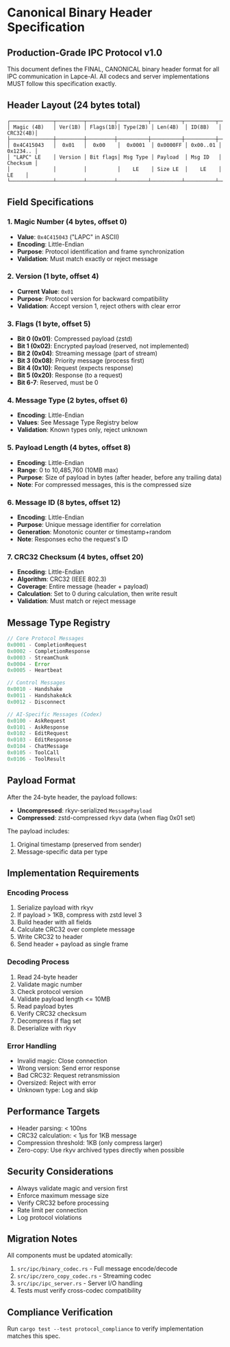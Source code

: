 # Canonical Binary Header Specification
## Production-Grade IPC Protocol v1.0

This document defines the FINAL, CANONICAL binary header format for all IPC communication in Lapce-AI.
All codecs and server implementations MUST follow this specification exactly.

## Header Layout (24 bytes total)

```
┌──────────────┬─────────┬─────────┬──────────┬──────────┬──────────┬──────────┬──────────┐
│ Magic (4B)   │ Ver(1B) │ Flags(1B)│ Type(2B) │ Len(4B)  │ ID(8B)   │ CRC32(4B)│
├──────────────┼─────────┼─────────┼──────────┼──────────┼──────────┼──────────┼──────────┤
│ 0x4C415043   │  0x01   │  0x00    │  0x0001  │ 0x0000FF │ 0x00..01 │ 0x1234.. │
│ "LAPC" LE    │ Version │ Bit flags│ Msg Type │ Payload  │ Msg ID   │ Checksum │
│              │         │          │    LE    │ Size LE  │    LE    │    LE    │
└──────────────┴─────────┴─────────┴──────────┴──────────┴──────────┴──────────┴──────────┘
```

## Field Specifications

### 1. Magic Number (4 bytes, offset 0)
- **Value**: `0x4C415043` ("LAPC" in ASCII)
- **Encoding**: Little-Endian
- **Purpose**: Protocol identification and frame synchronization
- **Validation**: Must match exactly or reject message

### 2. Version (1 byte, offset 4)
- **Current Value**: `0x01`
- **Purpose**: Protocol version for backward compatibility
- **Validation**: Accept version 1, reject others with clear error

### 3. Flags (1 byte, offset 5)
- **Bit 0 (0x01)**: Compressed payload (zstd)
- **Bit 1 (0x02)**: Encrypted payload (reserved, not implemented)
- **Bit 2 (0x04)**: Streaming message (part of stream)
- **Bit 3 (0x08)**: Priority message (process first)
- **Bit 4 (0x10)**: Request (expects response)
- **Bit 5 (0x20)**: Response (to a request)
- **Bit 6-7**: Reserved, must be 0

### 4. Message Type (2 bytes, offset 6)
- **Encoding**: Little-Endian
- **Values**: See Message Type Registry below
- **Validation**: Known types only, reject unknown

### 5. Payload Length (4 bytes, offset 8)
- **Encoding**: Little-Endian
- **Range**: 0 to 10,485,760 (10MB max)
- **Purpose**: Size of payload in bytes (after header, before any trailing data)
- **Note**: For compressed messages, this is the compressed size

### 6. Message ID (8 bytes, offset 12)
- **Encoding**: Little-Endian
- **Purpose**: Unique message identifier for correlation
- **Generation**: Monotonic counter or timestamp+random
- **Note**: Responses echo the request's ID

### 7. CRC32 Checksum (4 bytes, offset 20)
- **Encoding**: Little-Endian
- **Algorithm**: CRC32 (IEEE 802.3)
- **Coverage**: Entire message (header + payload)
- **Calculation**: Set to 0 during calculation, then write result
- **Validation**: Must match or reject message

## Message Type Registry

```rust
// Core Protocol Messages
0x0001 - CompletionRequest
0x0002 - CompletionResponse  
0x0003 - StreamChunk
0x0004 - Error
0x0005 - Heartbeat

// Control Messages
0x0010 - Handshake
0x0011 - HandshakeAck
0x0012 - Disconnect

// AI-Specific Messages (Codex)
0x0100 - AskRequest
0x0101 - AskResponse
0x0102 - EditRequest
0x0103 - EditResponse
0x0104 - ChatMessage
0x0105 - ToolCall
0x0106 - ToolResult
```

## Payload Format

After the 24-byte header, the payload follows:
- **Uncompressed**: rkyv-serialized `MessagePayload` 
- **Compressed**: zstd-compressed rkyv data (when flag 0x01 set)

The payload includes:
1. Original timestamp (preserved from sender)
2. Message-specific data per type

## Implementation Requirements

### Encoding Process
1. Serialize payload with rkyv
2. If payload > 1KB, compress with zstd level 3
3. Build header with all fields
4. Calculate CRC32 over complete message
5. Write CRC32 to header
6. Send header + payload as single frame

### Decoding Process  
1. Read 24-byte header
2. Validate magic number
3. Check protocol version
4. Validate payload length <= 10MB
5. Read payload bytes
6. Verify CRC32 checksum
7. Decompress if flag set
8. Deserialize with rkyv

### Error Handling
- Invalid magic: Close connection
- Wrong version: Send error response
- Bad CRC32: Request retransmission
- Oversized: Reject with error
- Unknown type: Log and skip

## Performance Targets
- Header parsing: < 100ns
- CRC32 calculation: < 1μs for 1KB message
- Compression threshold: 1KB (only compress larger)
- Zero-copy: Use rkyv archived types directly when possible

## Security Considerations
- Always validate magic and version first
- Enforce maximum message size
- Verify CRC32 before processing
- Rate limit per connection
- Log protocol violations

## Migration Notes
All components must be updated atomically:
1. `src/ipc/binary_codec.rs` - Full message encode/decode
2. `src/ipc/zero_copy_codec.rs` - Streaming codec
3. `src/ipc/ipc_server.rs` - Server I/O handling
4. Tests must verify cross-codec compatibility

## Compliance Verification
Run `cargo test --test protocol_compliance` to verify implementation matches this spec.
